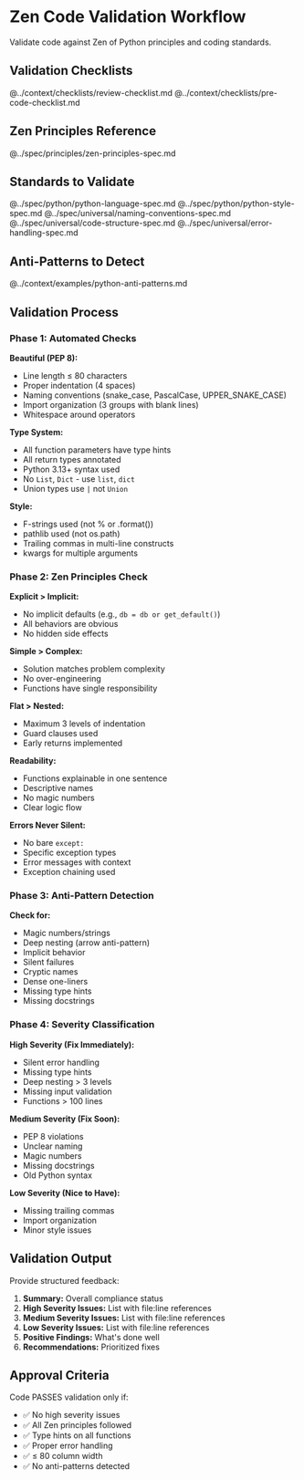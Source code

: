 # Zen Code Validation Workflow

Validate code against Zen of Python principles and coding standards.

## Validation Checklists

@../context/checklists/review-checklist.md
@../context/checklists/pre-code-checklist.md

## Zen Principles Reference

@../spec/principles/zen-principles-spec.md

## Standards to Validate

@../spec/python/python-language-spec.md
@../spec/python/python-style-spec.md
@../spec/universal/naming-conventions-spec.md
@../spec/universal/code-structure-spec.md
@../spec/universal/error-handling-spec.md

## Anti-Patterns to Detect

@../context/examples/python-anti-patterns.md

## Validation Process

### Phase 1: Automated Checks

**Beautiful (PEP 8):**
- Line length ≤ 80 characters
- Proper indentation (4 spaces)
- Naming conventions (snake_case, PascalCase, UPPER_SNAKE_CASE)
- Import organization (3 groups with blank lines)
- Whitespace around operators

**Type System:**
- All function parameters have type hints
- All return types annotated
- Python 3.13+ syntax used
- No `List`, `Dict` - use `list`, `dict`
- Union types use `|` not `Union`

**Style:**
- F-strings used (not % or .format())
- pathlib used (not os.path)
- Trailing commas in multi-line constructs
- kwargs for multiple arguments

### Phase 2: Zen Principles Check

**Explicit > Implicit:**
- No implicit defaults (e.g., `db = db or get_default()`)
- All behaviors are obvious
- No hidden side effects

**Simple > Complex:**
- Solution matches problem complexity
- No over-engineering
- Functions have single responsibility

**Flat > Nested:**
- Maximum 3 levels of indentation
- Guard clauses used
- Early returns implemented

**Readability:**
- Functions explainable in one sentence
- Descriptive names
- No magic numbers
- Clear logic flow

**Errors Never Silent:**
- No bare `except:`
- Specific exception types
- Error messages with context
- Exception chaining used

### Phase 3: Anti-Pattern Detection

**Check for:**
- Magic numbers/strings
- Deep nesting (arrow anti-pattern)
- Implicit behavior
- Silent failures
- Cryptic names
- Dense one-liners
- Missing type hints
- Missing docstrings

### Phase 4: Severity Classification

**High Severity (Fix Immediately):**
- Silent error handling
- Missing type hints
- Deep nesting > 3 levels
- Missing input validation
- Functions > 100 lines

**Medium Severity (Fix Soon):**
- PEP 8 violations
- Unclear naming
- Magic numbers
- Missing docstrings
- Old Python syntax

**Low Severity (Nice to Have):**
- Missing trailing commas
- Import organization
- Minor style issues

## Validation Output

Provide structured feedback:

1. **Summary:** Overall compliance status
2. **High Severity Issues:** List with file:line references
3. **Medium Severity Issues:** List with file:line references
4. **Low Severity Issues:** List with file:line references
5. **Positive Findings:** What's done well
6. **Recommendations:** Prioritized fixes

## Approval Criteria

Code PASSES validation only if:
- ✅ No high severity issues
- ✅ All Zen principles followed
- ✅ Type hints on all functions
- ✅ Proper error handling
- ✅ ≤ 80 column width
- ✅ No anti-patterns detected
